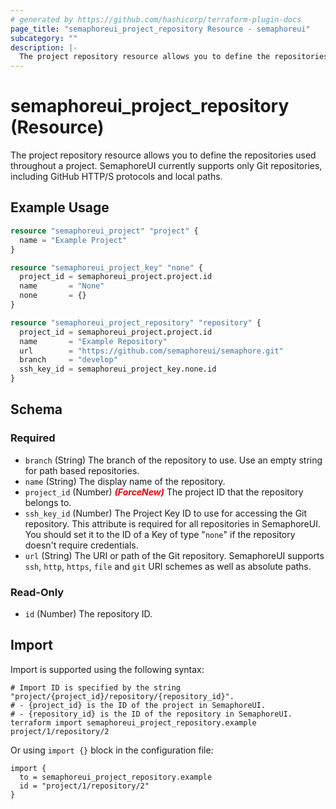 ```yaml
---
# generated by https://github.com/hashicorp/terraform-plugin-docs
page_title: "semaphoreui_project_repository Resource - semaphoreui"
subcategory: ""
description: |-
  The project repository resource allows you to define the repositories used throughout a project. SemaphoreUI currently supports only Git repositories, including GitHub HTTP/S protocols and local paths.
---
```


# semaphoreui_project_repository (Resource)

The project repository resource allows you to define the repositories used throughout a project. SemaphoreUI currently supports only Git repositories, including GitHub HTTP/S protocols and local paths.

## Example Usage

```terraform
resource "semaphoreui_project" "project" {
  name = "Example Project"
}

resource "semaphoreui_project_key" "none" {
  project_id = semaphoreui_project.project.id
  name       = "None"
  none       = {}
}

resource "semaphoreui_project_repository" "repository" {
  project_id = semaphoreui_project.project.id
  name       = "Example Repository"
  url        = "https://github.com/semaphoreui/semaphore.git"
  branch     = "develop"
  ssh_key_id = semaphoreui_project_key.none.id
}
```

<!-- schema generated by tfplugindocs -->
## Schema

### Required

- `branch` (String) The branch of the repository to use. Use an empty string for path based repositories.
- `name` (String) The display name of the repository.
- `project_id` (Number) <i style="color:red;font-weight: bold">(ForceNew)</i> The project ID that the repository belongs to.
- `ssh_key_id` (Number) The Project Key ID to use for accessing the Git repository. This attribute is required for all repositories in SemaphoreUI. You should set it to the ID of a Key of type "`none`" if the repository doesn't require credentials.
- `url` (String) The URI or path of the Git repository. SemaphoreUI supports `ssh`, `http`, `https`, `file` and `git` URI schemes as well as absolute paths.

### Read-Only

- `id` (Number) The repository ID.

## Import

Import is supported using the following syntax:

```shell
# Import ID is specified by the string "project/{project_id}/repository/{repository_id}".
# - {project_id} is the ID of the project in SemaphoreUI.
# - {repository_id} is the ID of the repository in SemaphoreUI.
terraform import semaphoreui_project_repository.example project/1/repository/2
```
Or using `import {}` block in the configuration file:
```hcl
import {
  to = semaphoreui_project_repository.example
  id = "project/1/repository/2"
}
```
